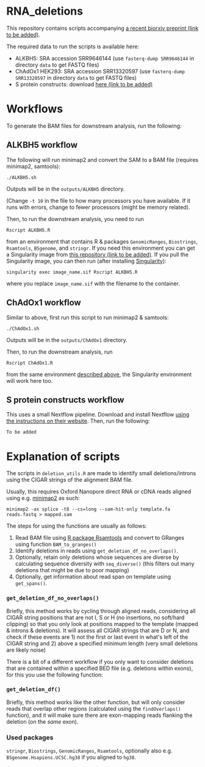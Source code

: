 # RNA_deletions

This repository contains scripts accompanying [a recent biorxiv preprint (link to be added)](#).

The required data to run the scripts is available here:
* ALKBH5: SRA accession SRR9646144 (use `fasterq-dump SRR9646144` in directory `data` to get FASTQ files)
* ChAdOx1 HEK293: SRA accession SRR13320597 (use `fasterq-dump SRR13320597` in directory `data` to get FASTQ files)
* S protein constructs: download [here (link to be added)](#)

# Workflows

To generate the BAM files for downstream analysis, run the following:

## ALKBH5 workflow

The following will run minimap2 and convert the SAM to a BAM file (requires minimap2, samtools):

```
./ALKBH5.sh
```
Outputs will be in the `outputs/ALKBH5` directory. 

(Change `-t 10` in the file to how many processors you have available. If it runs with errors, change to fewer processors (might be memory related).

Then, to run the downstream analysis, you need to run 
```
Rscript ALKBH5.R
```
from an environment that contains R & packages `GenomicRanges`, `Biostrings`, `Rsamtools`, `BSgenome`, and `stringr`. 
If you need this environment you can get a Singularity image from [this repository (link to be added)](https://github.com/jacobhepkema/RNA_deletions_R). If you pull the Singularity image, you can then run (after installing [Singularity](https://sylabs.io/guides/2.6/user-guide/index.html)):
```
singularity exec image_name.sif Rscript ALKBH5.R
```
where you replace `image_name.sif` with the filename to the container.

## ChAdOx1 workflow 

Similar to above, first run this script to run minimap2 & samtools:

```
./ChAdOx1.sh
```
Outputs will be in the `outputs/ChAdOx1` directory. 

Then, to run the downstream analysis, run
```
Rscript ChAdOx1.R
```
from the same environment [described above](#alkbh5-workflow), the Singularity environment will work here too.


## S protein constructs workflow

This uses a small Nextflow pipeline. Download and install Nextflow [using the instructions on their website](https://www.nextflow.io/).
Then, run the following:

```
To be added
```

# Explanation of scripts

The scripts in `deletion_utils.R` are made to identify small deletions/introns using the CIGAR strings of the alignment BAM file. 

Usually, this requires Oxford Nanopore direct RNA or cDNA reads aligned using e.g. [minimap2](https://github.com/lh3/minimap2) as such:
```
minimap2 -ax splice -t8 --cs=long --sam-hit-only template.fa reads.fastq > mapped.sam
```

The steps for using the functions are usually as follows:

1. Read BAM file using [R package Rsamtools](https://bioconductor.org/packages/release/bioc/html/Rsamtools.html) and convert to GRanges using function `BAM_to_granges()`
2. Identify deletions in reads using `get_deletion_df_no_overlaps()`. 
3. Optionally, retain only deletions whose sequences are diverse by calculating sequence diversity with `seq_diverse()` (this filters out many deletions that might be due to poor mapping)
4. Optionally, get information about read span on template using `get_spans()`.

### `get_deletion_df_no_overlaps()`

Briefly, this method works by cycling through aligned reads, considering all CIGAR string positions that are not I, S or H (no insertions, no soft/hard clipping) so that you only look at positions mapped to the template (mapped & introns & deletions). It will assess all CIGAR strings that are D or N, and check if these events are 1) not the first or last event in what's left of the CIGAR string and 2) above a specified minimum length (very small deletions are likely noise)

There is a bit of a different workflow if you only want to consider deletions that are contained within a specified BED file (e.g. deletions within exons), for this you use the following function:

### `get_deletion_df()`

Briefly, this method works like the other function, but will only consider reads that overlap other regions (calculated using the `findOverlaps()` function), and it will make sure there are exon-mapping reads flanking the deletion (on the _same_ exon).


### Used packages

`stringr`, `Biostrings`, `GenomicRanges`, `Rsamtools`, optionally also e.g. `BSgenome.Hsapiens.UCSC.hg38` if you aligned to `hg38`. 
